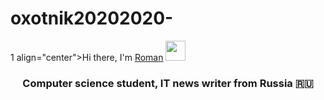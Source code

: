 # oxotnik20202020-
1 align="center">Hi there, I'm <a href="https://github.com/oxotnik20202020" target="_blank">Roman</a> 
<img src="https://github.com/blackcater/blackcater/raw/main/images/Hi.gif" height="32"/></h1>
<h3 align="center">Computer science student, IT news writer from Russia 🇷🇺</h3>
